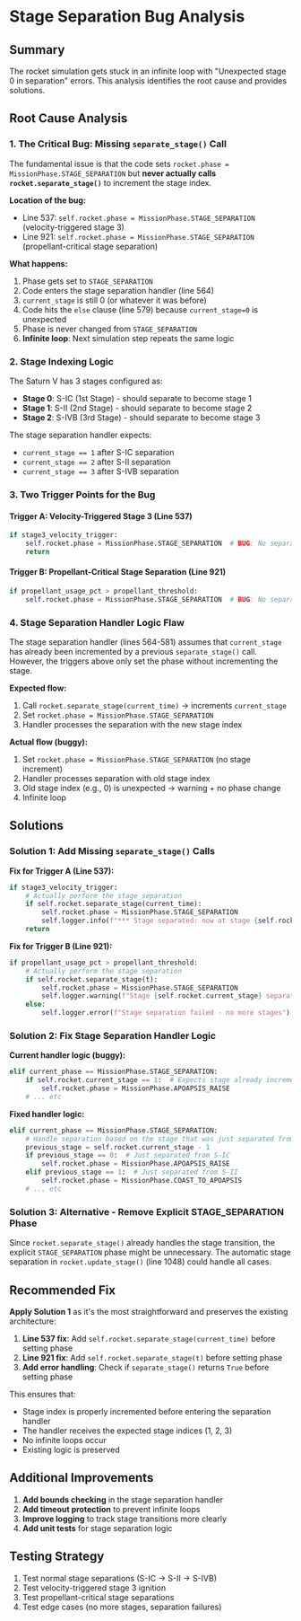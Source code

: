 # Stage Separation Bug Analysis

## Summary
The rocket simulation gets stuck in an infinite loop with "Unexpected stage 0 in separation" errors. This analysis identifies the root cause and provides solutions.

## Root Cause Analysis

### 1. **The Critical Bug: Missing `separate_stage()` Call**

The fundamental issue is that the code sets `rocket.phase = MissionPhase.STAGE_SEPARATION` but **never actually calls `rocket.separate_stage()`** to increment the stage index.

**Location of the bug:**
- Line 537: `self.rocket.phase = MissionPhase.STAGE_SEPARATION` (velocity-triggered stage 3)
- Line 921: `self.rocket.phase = MissionPhase.STAGE_SEPARATION` (propellant-critical stage separation)

**What happens:**
1. Phase gets set to `STAGE_SEPARATION`
2. Code enters the stage separation handler (line 564)
3. `current_stage` is still 0 (or whatever it was before)
4. Code hits the `else` clause (line 579) because `current_stage=0` is unexpected
5. Phase is never changed from `STAGE_SEPARATION`
6. **Infinite loop**: Next simulation step repeats the same logic

### 2. **Stage Indexing Logic**

The Saturn V has 3 stages configured as:
- **Stage 0**: S-IC (1st Stage) - should separate to become stage 1
- **Stage 1**: S-II (2nd Stage) - should separate to become stage 2  
- **Stage 2**: S-IVB (3rd Stage) - should separate to become stage 3

The stage separation handler expects:
- `current_stage == 1` after S-IC separation
- `current_stage == 2` after S-II separation
- `current_stage == 3` after S-IVB separation

### 3. **Two Trigger Points for the Bug**

#### Trigger A: Velocity-Triggered Stage 3 (Line 537)
```python
if stage3_velocity_trigger:
    self.rocket.phase = MissionPhase.STAGE_SEPARATION  # BUG: No separate_stage() call
    return
```

#### Trigger B: Propellant-Critical Stage Separation (Line 921)
```python
if propellant_usage_pct > propellant_threshold:
    self.rocket.phase = MissionPhase.STAGE_SEPARATION  # BUG: No separate_stage() call
```

### 4. **Stage Separation Handler Logic Flaw**

The stage separation handler (lines 564-581) assumes that `current_stage` has already been incremented by a previous `separate_stage()` call. However, the triggers above only set the phase without incrementing the stage.

**Expected flow:**
1. Call `rocket.separate_stage(current_time)` → increments `current_stage`
2. Set `rocket.phase = MissionPhase.STAGE_SEPARATION`
3. Handler processes the separation with the new stage index

**Actual flow (buggy):**
1. Set `rocket.phase = MissionPhase.STAGE_SEPARATION` (no stage increment)
2. Handler processes separation with old stage index
3. Old stage index (e.g., 0) is unexpected → warning + no phase change
4. Infinite loop

## Solutions

### Solution 1: Add Missing `separate_stage()` Calls

**Fix for Trigger A (Line 537):**
```python
if stage3_velocity_trigger:
    # Actually perform the stage separation
    if self.rocket.separate_stage(current_time):
        self.rocket.phase = MissionPhase.STAGE_SEPARATION
        self.logger.info(f"*** Stage separated: now at stage {self.rocket.current_stage} ***")
    return
```

**Fix for Trigger B (Line 921):**
```python
if propellant_usage_pct > propellant_threshold:
    # Actually perform the stage separation
    if self.rocket.separate_stage(t):
        self.rocket.phase = MissionPhase.STAGE_SEPARATION
        self.logger.warning(f"Stage {self.rocket.current_stage} separation completed")
    else:
        self.logger.error(f"Stage separation failed - no more stages")
```

### Solution 2: Fix Stage Separation Handler Logic

**Current handler logic (buggy):**
```python
elif current_phase == MissionPhase.STAGE_SEPARATION:
    if self.rocket.current_stage == 1:  # Expects stage already incremented
        self.rocket.phase = MissionPhase.APOAPSIS_RAISE
    # ... etc
```

**Fixed handler logic:**
```python
elif current_phase == MissionPhase.STAGE_SEPARATION:
    # Handle separation based on the stage that was just separated from
    previous_stage = self.rocket.current_stage - 1
    if previous_stage == 0:  # Just separated from S-IC
        self.rocket.phase = MissionPhase.APOAPSIS_RAISE
    elif previous_stage == 1:  # Just separated from S-II
        self.rocket.phase = MissionPhase.COAST_TO_APOAPSIS
    # ... etc
```

### Solution 3: Alternative - Remove Explicit STAGE_SEPARATION Phase

Since `rocket.separate_stage()` already handles the stage transition, the explicit `STAGE_SEPARATION` phase might be unnecessary. The automatic stage separation in `rocket.update_stage()` (line 1048) could handle all cases.

## Recommended Fix

**Apply Solution 1** as it's the most straightforward and preserves the existing architecture:

1. **Line 537 fix**: Add `self.rocket.separate_stage(current_time)` before setting phase
2. **Line 921 fix**: Add `self.rocket.separate_stage(t)` before setting phase  
3. **Add error handling**: Check if `separate_stage()` returns `True` before setting phase

This ensures that:
- Stage index is properly incremented before entering the separation handler
- The handler receives the expected stage indices (1, 2, 3)
- No infinite loops occur
- Existing logic is preserved

## Additional Improvements

1. **Add bounds checking** in the stage separation handler
2. **Add timeout protection** to prevent infinite loops
3. **Improve logging** to track stage transitions more clearly
4. **Add unit tests** for stage separation logic

## Testing Strategy

1. Test normal stage separations (S-IC → S-II → S-IVB)
2. Test velocity-triggered stage 3 ignition
3. Test propellant-critical stage separations
4. Test edge cases (no more stages, separation failures)